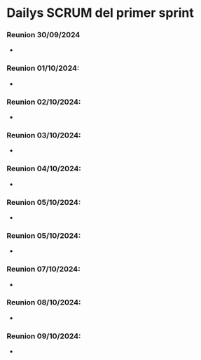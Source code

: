 # Dailys SCRUM del primer sprint


### **Reunion 30/09/2024**
-


### **Reunion 01/10/2024:**
-


### **Reunion 02/10/2024:**
-


### **Reunion 03/10/2024:**
-


### **Reunion 04/10/2024:**
-


### **Reunion 05/10/2024:**
-


### **Reunion 05/10/2024:**
-


### **Reunion 07/10/2024:**
-


### **Reunion 08/10/2024:**
-


### **Reunion 09/10/2024:**
-